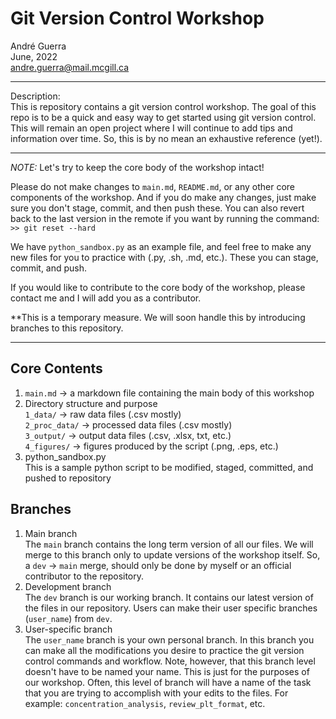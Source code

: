 # Git Version Control Workshop
André Guerra \
June, 2022 \
andre.guerra@mail.mcgill.ca  

---
Description: \
This is repository contains a git version control workshop. The goal of this repo is to be a quick and easy way to get started using git version control. This will remain an open project where I will continue to add tips and information over time. So, this is by no mean an exhaustive reference (yet!).

---
*NOTE:* Let's try to keep the core body of the workshop intact!

Please do not make changes to `main.md`, `README.md`, or any other core components of the workshop. And if you do make any changes, just make sure you don't stage, commit, and then push these. You can also revert back to the last version in the remote if you want by running the command: \
`>> git reset --hard`

We have `python_sandbox.py` as an example file, and feel free to make any new files for you to practice with (.py, .sh, .md, etc.). These you can stage, commit, and push. 

If you would like to contribute to the core body of the workshop, please contact me and I will add you as a contributor.

**This is a temporary measure. We will soon handle this by introducing branches to this repository.

---
## Core Contents
1. `main.md` $\rightarrow$ a markdown file containing the main body of this workshop
2. Directory structure and purpose \
`1_data/` $\rightarrow$ raw data files (.csv mostly) \
`2_proc_data/` $\rightarrow$ processed data files (.csv mostly) \
`3_output/` $\rightarrow$ output data files (.csv, .xlsx, txt, etc.) \
`4_figures/` $\rightarrow$ figures produced by the script (.png, .eps, etc.)
3. python_sandbox.py \
This is a sample python script to be modified, staged, committed, and pushed to repository

## Branches
1. Main branch \
    The `main` branch contains the long term version of all our files. We will merge to this branch only to update versions of the workshop itself. So, a `dev` $\rightarrow$ `main` merge, should only be done by myself or an official contributor to the repository. 
2. Development branch \
    The `dev` branch is our working branch. It contains our latest version of the files in our repository. Users can make their user specific branches (`user_name`) from `dev`.
3. User-specific branch \
    The `user_name` branch is your own personal branch. In this branch you can make all the modifications you desire to practice the git version control commands and workflow. Note, however, that this branch level doesn't have to be named your name. This is just for the purposes of our workshop. Often, this level of branch will have a name of the task that you are trying to accomplish with your edits to the files. For example: `concentration_analysis`, `review_plt_format`, etc.
